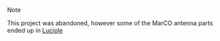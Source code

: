 > [!NOTE] 
> This project was abandoned, however some of the MarCO antenna parts ended up in [Luciole](https://forum.kerbalspaceprogram.com/topic/193010-1125-*)
